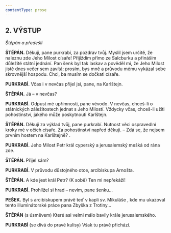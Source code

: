 ```yaml
---
contentType: prose
---
```


<section>

## 2\. VÝSTUP 

_Štěpán a předešlí_  

</section>

<section>

**ŠTĚPÁN.** Děkuji, pane purkrabí, za pozdrav tvůj. Myslil jsem určitě, že naleznu zde Jeho Milost císaře! Přijíždím přímo ze Salcburku a přináším důležité státní jednání. Pan šenk byl tak laskav a pověděl mi, že Jeho Milost jistě dnes večer sem zavítá; prosím, bys mně a průvodu mému vykázal sebe skrovnější hospodu. Chci, ba musím se dočkati císaře.

**PURKRABÍ.** Včas i v nevčas přijel jsi, pane, na Karlštejn.

**ŠTĚPÁN.** Já – v nevčas?

**PURKRABÍ.** Odpust mé upřímnosti, pane vévodo. V nevčas, chceš-li o státnických záležitostech jednat s Jeho Milostí. Vždycky včas, chceš-li užíti pohostinství, jakého může poskytnouti Karlštejn.

**ŠTĚPÁN.** Děkuji za výklad tvůj, pane purkrabí. Nutnost věci ospravedlní kroky mé v očích císaře. Za pohostinství napřed děkuji. – Zdá se, že nejsem prvním hostem na Karlštejně? .

**PURKRABÍ.** Jeho Milost Petr král cyperský a jerusalemský mešká od rána zde.

**ŠTĚPÁN.** Přijel sám?

**PURKRABÍ.** V průvodu důstojného otce, arcibiskupa Arnošta.

**ŠTĚPÁN.** A kde jest král Petr? (K sobě) Ten mi nepřekáží!

**PURKRABÍ.** Prohlížel si hrad – nevím, pane šenku...

**PEŠEK.** Byl s arcibiskupem právě teď v kapli sv. Mikuláše , kde mu ukazoval tento illuminátorské práce pana Zbyška z Trotiny...

**ŠTĚPÁN** (s úsměvem) Které asi velmi málo bavily krále jerusalemského.

**PURKRABÍ** (se dívá do pravé kulisy) Však tu právě přichází.

</section>
